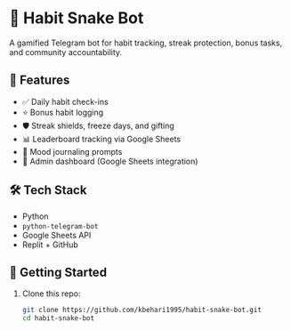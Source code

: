 # 🐍 Habit Snake Bot

A gamified Telegram bot for habit tracking, streak protection, bonus tasks, and community accountability.

## 🚀 Features

- ✅ Daily habit check-ins
- ⭐ Bonus habit logging
- 🛡️ Streak shields, freeze days, and gifting
- 📊 Leaderboard tracking via Google Sheets
- 💬 Mood journaling prompts
- 🧾 Admin dashboard (Google Sheets integration)

## 🛠 Tech Stack

- Python
- `python-telegram-bot`
- Google Sheets API
- Replit + GitHub

## 🧪 Getting Started

1. Clone this repo:
   ```bash
   git clone https://github.com/kbehari1995/habit-snake-bot.git
   cd habit-snake-bot
